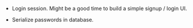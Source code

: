 - Login session. Might be a good time to build a simple signup / login UI.

- Serialize passwords in database.
